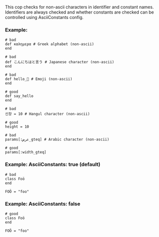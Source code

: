This cop checks for non-ascii characters in identifier and constant names.
Identifiers are always checked and whether constants are checked
can be controlled using AsciiConstants config.

### Example:
    # bad
    def καλημερα # Greek alphabet (non-ascii)
    end

    # bad
    def こんにちはと言う # Japanese character (non-ascii)
    end

    # bad
    def hello_🍣 # Emoji (non-ascii)
    end

    # good
    def say_hello
    end

    # bad
    신장 = 10 # Hangul character (non-ascii)

    # good
    height = 10

    # bad
    params[:عرض_gteq] # Arabic character (non-ascii)

    # good
    params[:width_gteq]

### Example: AsciiConstants: true (default)
    # bad
    class Foö
    end

    FOÖ = "foo"

### Example: AsciiConstants: false
    # good
    class Foö
    end

    FOÖ = "foo"
